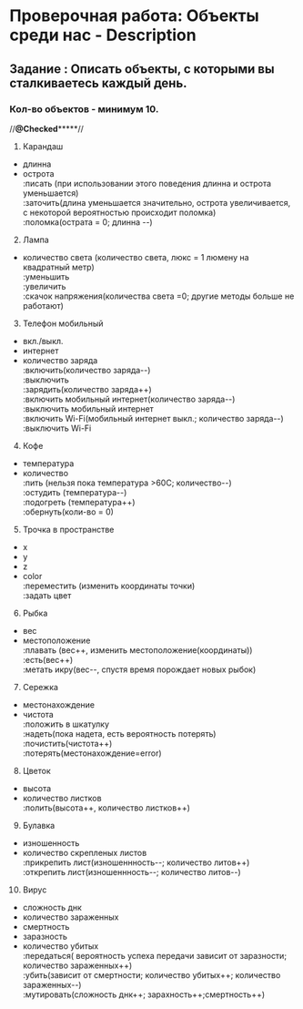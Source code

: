 # Проверочная работа: Объекты среди нас - Description
## Задание : Описать объекты, с которыми вы сталкиваетесь каждый день.
### Кол-во объектов - минимум 10.

//**********@Checked***************//
 
1. Карандаш
- длинна
- острота\
:писать (при использовании этого поведения длинна и острота уменьшается)\
:заточить(длина уменьшается значительно, острота увеличивается, с некоторой вероятностью происходит поломка)\
:поломка(острата = 0; длинна --)

2. Лампа
- количество света (количество света,  люкс = 1 люмену на квадратный метр)\
:уменьшить\
:увеличить\
:скачок напряжения(количества света =0; другие методы больше не работают)

3. Телефон мобильный
- вкл./выкл.
- интернет
- количество заряда\
:включить(количество заряда--)\
:выключить\
:зарядить(количество заряда++)\
:включить мобильный интернет(количество заряда--)\
:выключить мобильный интернет\
:включить Wi-Fi(мобильный интернет выкл.; количество заряда--)\
:выключить Wi-Fi

4. Кофе
- температура
- количество\
:пить (нельзя пока температура >60C; количество--)\
:остудить (температура--)\
:подогреть (температура++)\
:обернуть(коли-во = 0)

5. Трочка в пространстве
- х
- у
- z
- color\
:переместить (изменить координаты точки)\
:задать цвет

6. Рыбка
- вес
- местоположение\
:плавать (вес++, изменить местоположение(координаты))\
:есть(вес++)\
:метать икру(вес--, спустя время порождает новых рыбок)

7. Сережка
- местонахождение
- чистота\
:положить в шкатулку\
:надеть(пока надета, есть вероятность потерять)\
:почистить(чистота++)\
:потерять(местонахождение=error)

8. Цветок
- высота
- количество листков\
:полить(высота++, количество листков++)

9. Булавка
- изношенность
- количество скрепленых листов\
:прикрепить лист(изношеннность--; количество литов++)\
:открепить лист(изношеннность--; количество литов--)

10. Вирус
- сложность днк
- количество зараженных
- смертность
- заразность
- количество убитых\
:передаться( вероятность успеха передачи зависит от заразности; количество зараженных++)\
:убить(зависит от смертности; количество убитых++; количество зараженных--)\
:мутировать(сложность днк++; зарахность++;смертность++)


